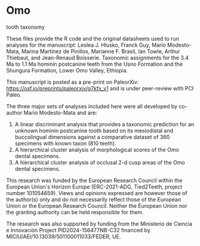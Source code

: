 # Omo
tooth taxonomy

These files provide the R code and the original datasheets used to run analyses for the manuscript:
Leslea J. Hlusko, Franck Guy, Mario Modesto-Mata, Marina Martínez de Pinillos, Marianne F. Brasil, Ian Towle, Arthur Thiebaut, and Jean-Renaud Boisserie. Taxonomic assignments for the 3.4 Ma to 1.1 Ma hominin postcanine teeth from the Usno Formation and the Shungura Formation, Lower Omo Valley, Ethiopia.

This manuscript is posted as a pre-print on PaleorXiv: https://osf.io/preprints/paleorxiv/g7kfx_v1
and is under peer-review with PCI Paleo.

The three major sets of analyses included here were all developed by co-author Mario Modesto-Mata and are:

1) A linear discriminant analysis that provides a taxonomic prediction for an unknown hominin postcanine tooth based on its mesiodistal and buccolingual dimensions against a comparative dataset of 360 specimens with known taxon (810 teeth).
2) A hierarchical cluster analysis of morphological scores of the Omo dental specimens.
3) A hierarchical cluster analysis of occlusal 2-d cusp areas of the Omo dental specimens.

This research was funded by the European Research Council within the European Union's Horizon Europe (ERC-2021-ADG, Tied2Teeth, project number 101054659). Views and opinions expressed are however those of the author(s) only and do not necessarily reflect those of the European Union or the European Research Council. Neither the European Union nor the granting authority can be held responsible for them.

The research was also supported by funding from the Ministerio de Ciencia e Innovación Project PID2024-156477NB-C32 financed by MICIU/AEI/10.13039/501100011033/FEDER, UE.
